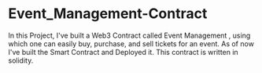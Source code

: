 # Event_Management-Contract

In this Project, I've built a Web3 Contract called Event Management , using which one can easily buy, purchase, and sell tickets for an event. As of now I've built the Smart Contract and Deployed it. This contract is written in solidity.
